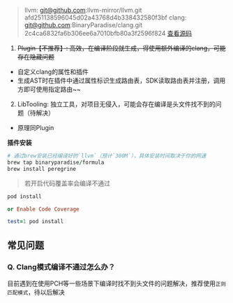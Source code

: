 > llvm: git@github.com:llvm-mirror/llvm.git afd251138596045d02a43768d4b338432580f3bf
> clang: git@github.com:BinaryParadise/clang.git 2c4ca6832fa6b306ee6a7010bfb80a3f2596f824 [查看源码](https://github.com/BinaryParadise/clang/tree/clang11)

1. ~~Plugin【不推荐】: 高效，在编译阶段就生成，得使用额外编译的clang，可能存在隐藏问题~~

  - 自定义clang的属性和插件
  - 生成AST时在插件中通过属性标识生成路由表，SDK读取路由表并注册，调用方即可使用指定路由~~
2. LibTooling: 独立工具，对项目无侵入，可能会存在编译是头文件找不到的问题（待解决）
  - 原理同Plugin

**插件安装**

```ruby
# 通过brew安装已经编译好的`llvm`（预计`300M`），具体安装时间取决于你的网速
brew tap binaryparadise/formula
brew install peregrine
```

> 若开启代码覆盖率会编译不通过

```ruby
pod install

or Enable Code Coverage

test=1 pod install
```

## 常见问题

### Q. Clang模式编译不通过怎么办？

目前遇到在使用PCH等一些场景下编译时找不到头文件的问题解决，推荐使用`正则匹配模式`，待以后解决
